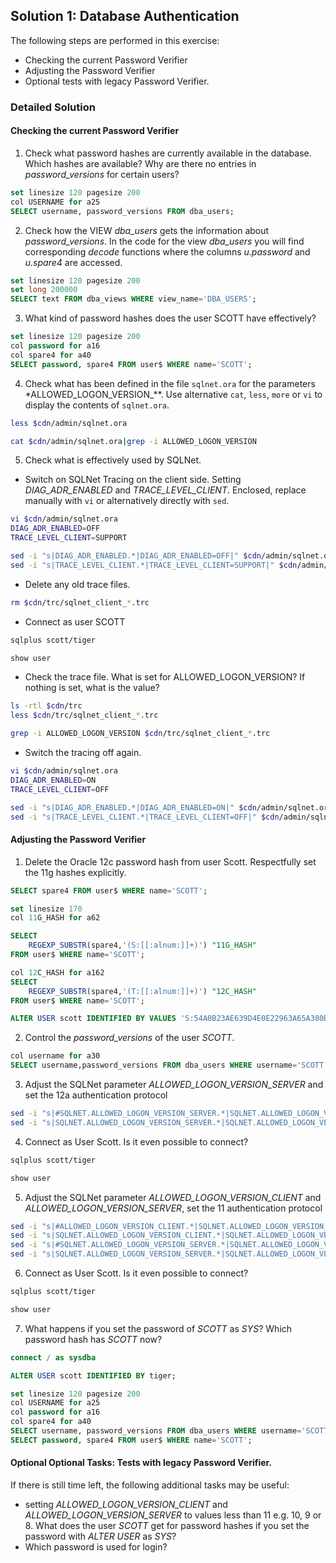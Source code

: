 ## Solution 1: Database Authentication

The following steps are performed in this exercise:

- Checking the current Password Verifier
- Adjusting the Password Verifier
- Optional tests with legacy Password Verifier.

<!-- Stuff between the <div class="notes"> will be rendered as pptx slide notes -->
<div class="notes">
</div>

<!-- Stuff between the <div class="no notes"> will not be rendered as pptx slide notes -->
<div class="no notes">

### Detailed Solution

#### Checking the current Password Verifier

1. Check what password hashes are currently available in the database. Which hashes are available? Why are there no entries in *password_versions* for certain users?

```SQL
set linesize 120 pagesize 200
col USERNAME for a25
SELECT username, password_versions FROM dba_users;
```

2. Check how the VIEW *dba_users* gets the information about *password_versions*. In the code for the view *dba_users* you will find corresponding *decode* functions where the columns *u.password* and *u.spare4* are accessed.

```SQL
set linesize 120 pagesize 200
set long 200000
SELECT text FROM dba_views WHERE view_name='DBA_USERS';
```

3. What kind of password hashes does the user SCOTT have effectively?

```SQL
set linesize 120 pagesize 200
col password for a16
col spare4 for a40
SELECT password, spare4 FROM user$ WHERE name='SCOTT';
```

4. Check what has been defined in the file ``sqlnet.ora`` for the parameters *ALLOWED_LOGON_VERSION_**. Use alternative ``cat``, ``less``, ``more`` or ``vi`` to display the contents of ``sqlnet.ora``.

```bash
less $cdn/admin/sqlnet.ora

cat $cdn/admin/sqlnet.ora|grep -i ALLOWED_LOGON_VERSION
```

5. Check what is effectively used by SQLNet.

* Switch on SQLNet Tracing on the client side. Setting *DIAG_ADR_ENABLED* and *TRACE_LEVEL_CLIENT*. Enclosed, replace manually with ``vi`` or alternatively directly with ``sed``.

```bash
vi $cdn/admin/sqlnet.ora
DIAG_ADR_ENABLED=OFF
TRACE_LEVEL_CLIENT=SUPPORT
```

```bash
sed -i "s|DIAG_ADR_ENABLED.*|DIAG_ADR_ENABLED=OFF|" $cdn/admin/sqlnet.ora
sed -i "s|TRACE_LEVEL_CLIENT.*|TRACE_LEVEL_CLIENT=SUPPORT|" $cdn/admin/sqlnet.ora
```

* Delete any old trace files.

```bash
rm $cdn/trc/sqlnet_client_*.trc
```

* Connect as user SCOTT

```bash
sqlplus scott/tiger

show user
```

* Check the trace file. What is set for ALLOWED_LOGON_VERSION? If nothing is set, what is the value?

```bash
ls -rtl $cdn/trc
less $cdn/trc/sqlnet_client_*.trc

grep -i ALLOWED_LOGON_VERSION $cdn/trc/sqlnet_client_*.trc
```

* Switch the tracing off again.

```bash
vi $cdn/admin/sqlnet.ora
DIAG_ADR_ENABLED=ON
TRACE_LEVEL_CLIENT=OFF
```

```bash
sed -i "s|DIAG_ADR_ENABLED.*|DIAG_ADR_ENABLED=ON|" $cdn/admin/sqlnet.ora
sed -i "s|TRACE_LEVEL_CLIENT.*|TRACE_LEVEL_CLIENT=OFF|" $cdn/admin/sqlnet.ora
```

#### Adjusting the Password Verifier

1. Delete the Oracle 12c password hash from user Scott. Respectfully set the 11g hashes explicitly.

```SQL
SELECT spare4 FROM user$ WHERE name='SCOTT';

set linesize 170
col 11G_HASH for a62

SELECT 
    REGEXP_SUBSTR(spare4,'(S:[[:alnum:]]+)') "11G_HASH"
FROM user$ WHERE name='SCOTT';

col 12C_HASH for a162
SELECT 
    REGEXP_SUBSTR(spare4,'(T:[[:alnum:]]+)') "12C_HASH"
FROM user$ WHERE name='SCOTT';

ALTER USER scott IDENTIFIED BY VALUES 'S:54A0B23AE639D4E0E22963A65A380DD496B8FCB65D1A5F9CC910EE625D8C';
```

2. Control the *password_versions* of the user *SCOTT*.

```SQL
col username for a30
SELECT username,password_versions FROM dba_users WHERE username='SCOTT';
```

3. Adjust the SQLNet parameter *ALLOWED_LOGON_VERSION_SERVER* and set the 12a authentication protocol

```bash
sed -i "s|#SQLNET.ALLOWED_LOGON_VERSION_SERVER.*|SQLNET.ALLOWED_LOGON_VERSION_SERVER=12a|" $cdn/admin/sqlnet.ora
sed -i "s|SQLNET.ALLOWED_LOGON_VERSION_SERVER.*|SQLNET.ALLOWED_LOGON_VERSION_SERVER=12a|" $cdn/admin/sqlnet.ora
```

4. Connect as User Scott. Is it even possible to connect?

```bash
sqlplus scott/tiger

show user
```

5. Adjust the SQLNet parameter *ALLOWED_LOGON_VERSION_CLIENT* and *ALLOWED_LOGON_VERSION_SERVER*, set the 11 authentication protocol

```bash
sed -i "s|#ALLOWED_LOGON_VERSION_CLIENT.*|SQLNET.ALLOWED_LOGON_VERSION_CLIENT=11|" $cdn/admin/sqlnet.ora
sed -i "s|SQLNET.ALLOWED_LOGON_VERSION_CLIENT.*|SQLNET.ALLOWED_LOGON_VERSION_CLIENT=11|" $cdn/admin/sqlnet.ora
sed -i "s|#SQLNET.ALLOWED_LOGON_VERSION_SERVER.*|SQLNET.ALLOWED_LOGON_VERSION_SERVER=11|" $cdn/admin/sqlnet.ora
sed -i "s|SQLNET.ALLOWED_LOGON_VERSION_SERVER.*|SQLNET.ALLOWED_LOGON_VERSION_SERVER=11|" $cdn/admin/sqlnet.ora
```

6. Connect as User Scott. Is it even possible to connect?

```bash
sqlplus scott/tiger

show user
```

7. What happens if you set the password of *SCOTT* as *SYS*? Which password hash has *SCOTT* now?

```SQL
connect / as sysdba

ALTER USER scott IDENTIFIED BY tiger;

set linesize 120 pagesize 200
col USERNAME for a25
col password for a16
col spare4 for a40
SELECT username, password_versions FROM dba_users WHERE username='SCOTT';
SELECT password, spare4 FROM user$ WHERE name='SCOTT';
```

#### Optional Optional Tasks: Tests with legacy Password Verifier.

If there is still time left, the following additional tasks may be useful:

- setting *ALLOWED_LOGON_VERSION_CLIENT* and *ALLOWED_LOGON_VERSION_SERVER* to values less than 11 e.g. 10, 9 or 8. What does the user *SCOTT* get for password hashes if you set the password with *ALTER USER* as *SYS*?
- Which password is used for login?

</div>
